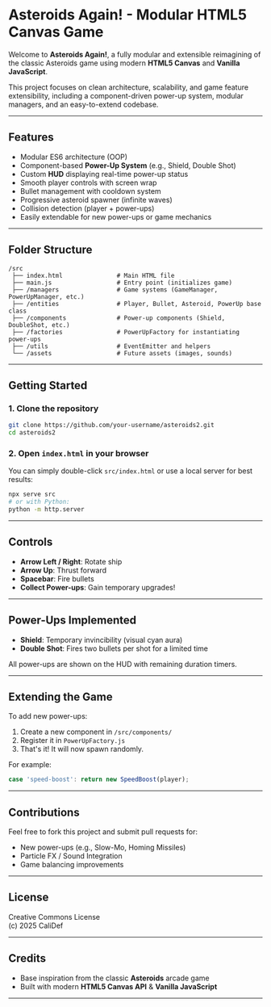 # Asteroids Again! - Modular HTML5 Canvas Game

Welcome to **Asteroids Again!**, a fully modular and extensible reimagining of the classic Asteroids game using modern **HTML5 Canvas** and **Vanilla JavaScript**.

This project focuses on clean architecture, scalability, and game feature extensibility, including a component-driven power-up system, modular managers, and an easy-to-extend codebase.

---

## Features
- Modular ES6 architecture (OOP)
- Component-based **Power-Up System** (e.g., Shield, Double Shot)
- Custom **HUD** displaying real-time power-up status
- Smooth player controls with screen wrap
- Bullet management with cooldown system
- Progressive asteroid spawner (infinite waves)
- Collision detection (player + power-ups)
- Easily extendable for new power-ups or game mechanics

---

## Folder Structure

```
/src
 ├── index.html               # Main HTML file
 ├── main.js                  # Entry point (initializes game)
 ├── /managers                # Game systems (GameManager, PowerUpManager, etc.)
 ├── /entities                # Player, Bullet, Asteroid, PowerUp base class
 ├── /components              # Power-up components (Shield, DoubleShot, etc.)
 ├── /factories               # PowerUpFactory for instantiating power-ups
 ├── /utils                   # EventEmitter and helpers
 └── /assets                  # Future assets (images, sounds)
```

---

## Getting Started

### 1. Clone the repository
```bash
git clone https://github.com/your-username/asteroids2.git
cd asteroids2
```

### 2. Open `index.html` in your browser
You can simply double-click `src/index.html` or use a local server for best results:

```bash
npx serve src
# or with Python:
python -m http.server
```

---

## Controls
- **Arrow Left / Right**: Rotate ship
- **Arrow Up**: Thrust forward
- **Spacebar**: Fire bullets
- **Collect Power-ups**: Gain temporary upgrades!

---

## Power-Ups Implemented
- **Shield**: Temporary invincibility (visual cyan aura)
- **Double Shot**: Fires two bullets per shot for a limited time

All power-ups are shown on the HUD with remaining duration timers.

---

## Extending the Game
To add new power-ups:
1. Create a new component in `/src/components/`
2. Register it in `PowerUpFactory.js`
3. That's it! It will now spawn randomly.

For example:
```js
case 'speed-boost': return new SpeedBoost(player);
```

---

## Contributions
Feel free to fork this project and submit pull requests for:
- New power-ups (e.g., Slow-Mo, Homing Missiles)
- Particle FX / Sound Integration
- Game balancing improvements

---

## License
Creative Commons License  
(c) 2025 CaliDef

---

## Credits
- Base inspiration from the classic **Asteroids** arcade game
- Built with modern **HTML5 Canvas API** & **Vanilla JavaScript**

---

